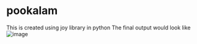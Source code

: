 # pookalam

This is created using joy library in python
The final output would look like
![image](https://user-images.githubusercontent.com/55505578/130283004-e51f702f-248c-475c-a9d5-eaf1bb890a26.png)
